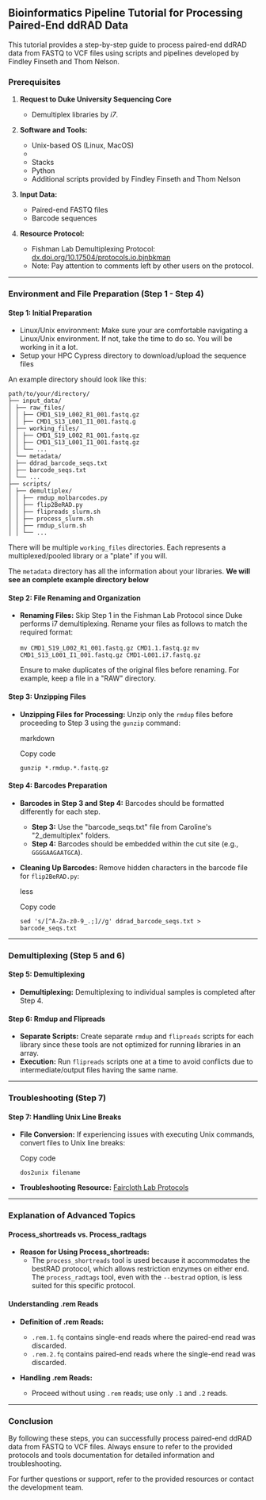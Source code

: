 ## Bioinformatics Pipeline Tutorial for Processing Paired-End ddRAD Data

This tutorial provides a step-by-step guide to process paired-end ddRAD data from FASTQ to VCF files using scripts and pipelines developed by Findley Finseth and Thom Nelson.

### Prerequisites

1. **Request to Duke University Sequencing Core**
	- Demultiplex libraries by *i7*.

3. **Software and Tools:**
    
    - Unix-based OS (Linux, MacOS)
    - 
    - Stacks
    - Python
    - Additional scripts provided by Findley Finseth and Thom Nelson
2. **Input Data:**
    
    - Paired-end FASTQ files
    - Barcode sequences
3. **Resource Protocol:**
    
    - Fishman Lab Demultiplexing Protocol: [dx.doi.org/10.17504/protocols.io.bjnbkman](https://dx.doi.org/10.17504/protocols.io.bjnbkman)
    - Note: Pay attention to comments left by other users on the protocol.

---

### Environment and File Preparation (Step 1 - Step 4)

#### Step 1: Initial Preparation
-  Linux/Unix environment: Make sure your are comfortable navigating a Linux/Unix environment. If not, take the time to do so. You will be working in it a lot. 
- Setup your HPC Cypress directory to download/upload the sequence files

An example directory should look like this:
```
path/to/your/directory/
├── input_data/
│ ├── raw_files/
│ │ ├── CMD1_S19_L002_R1_001.fastq.gz
│ │ ├── CMD1_S13_L001_I1_001.fastq.g
│ ├── working_files/
│ │ ├── CMD1_S19_L002_R1_001.fastq.gz
│ │ ├── CMD1_S13_L001_I1_001.fastq.gz
│ │ └── ...
│ └── metadata/
│ ├── ddrad_barcode_seqs.txt
│ ├── barcode_seqs.txt
│ └── ...
├── scripts/
│ ├── demultiplex/
│ │ ├── rmdup_molbarcodes.py
│ │ ├── flip2BeRAD.py
│ │ ├── flipreads_slurm.sh
│ │ ├── process_slurm.sh
│ │ ├── rmdup_slurm.sh
│ │ └── ...
```
There will be multiple `working_files` directories. Each represents a multiplexed/pooled library or a "plate" if you will. 

The `metadata` directory has all the information about your libraries. 
**We will see an complete example directory below**


#### Step 2: File Renaming and Organization

- **Renaming Files:** Skip Step 1 in the Fishman Lab Protocol since Duke performs i7 demultiplexing. Rename your files as follows to match the required format:
    
	`mv CMD1_S19_L002_R1_001.fastq.gz CMD1.1.fastq.gz`
    `mv CMD1_S13_L001_I1_001.fastq.gz CMD1-L001.i7.fastq.gz`

    Ensure to make duplicates of the original files before renaming. For example, keep a file in a "RAW" directory.


#### Step 3: Unzipping Files

- **Unzipping Files for Processing:** Unzip only the `rmdup` files before proceeding to Step 3 using the `gunzip` command:
    
    markdown
    
    Copy code
    
    `gunzip *.rmdup.*.fastq.gz`
    

#### Step 4: Barcodes Preparation

- **Barcodes in Step 3 and Step 4:** Barcodes should be formatted differently for each step.
    
    - **Step 3:** Use the "barcode_seqs.txt" file from Caroline's "2_demultiplex" folders.
    - **Step 4:** Barcodes should be embedded within the cut site (e.g., `GGGGAAGAATGCA`).
- **Cleaning Up Barcodes:** Remove hidden characters in the barcode file for `flip2BeRAD.py`:
    
    less
    
    Copy code
    
    `sed 's/[^A-Za-z0-9_.;]//g' ddrad_barcode_seqs.txt > barcode_seqs.txt`
    

---

### Demultiplexing (Step 5 and 6)

#### Step 5: Demultiplexing

- **Demultiplexing:** Demultiplexing to individual samples is completed after Step 4.

#### Step 6: Rmdup and Flipreads

- **Separate Scripts:** Create separate `rmdup` and `flipreads` scripts for each library since these tools are not optimized for running libraries in an array.
- **Execution:** Run `flipreads` scripts one at a time to avoid conflicts due to intermediate/output files having the same name.

---

### Troubleshooting (Step 7)

#### Step 7: Handling Unix Line Breaks

- **File Conversion:** If experiencing issues with executing Unix commands, convert files to Unix line breaks:
    
    Copy code
    
    `dos2unix filename`
    
- **Troubleshooting Resource:** [Faircloth Lab Protocols](https://protocols.faircloth-lab.org/en/latest/protocols-computer/sequencing/sequencing-fix-incorrect-demultiplexing.html)
    

---

### Explanation of Advanced Topics

#### Process_shortreads vs. Process_radtags

- **Reason for Using Process_shortreads:**
    - The `process_shortreads` tool is used because it accommodates the bestRAD protocol, which allows restriction enzymes on either end. The `process_radtags` tool, even with the `--bestrad` option, is less suited for this specific protocol.

#### Understanding .rem Reads

- **Definition of .rem Reads:**
    
    - `.rem.1.fq` contains single-end reads where the paired-end read was discarded.
    - `.rem.2.fq` contains paired-end reads where the single-end read was discarded.
- **Handling .rem Reads:**
    
    - Proceed without using `.rem` reads; use only `.1` and `.2` reads.

---

### Conclusion

By following these steps, you can successfully process paired-end ddRAD data from FASTQ to VCF files. Always ensure to refer to the provided protocols and tools documentation for detailed information and troubleshooting.

For further questions or support, refer to the provided resources or contact the development team. 

